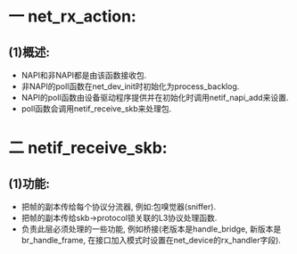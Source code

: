 # 一 net_rx_action:
## (1)概述:
- NAPI和非NAPI都是由该函数接收包.
- 非NAPI的poll函数在net_dev_init时初始化为process_backlog.
- NAPI的poll函数由设备驱动程序提供并在初始化时调用netif_napi_add来设置.
- poll函数会调用netif_receive_skb来处理包.

# 二 netif_receive_skb:
## (1)功能:
- 把帧的副本传给每个协议分流器, 例如:包嗅觉器(sniffer).
- 把帧的副本传给skb->protocol锁关联的L3协议处理函数.
- 负责此层必须处理的一些功能, 例如桥接(老版本是handle_bridge, 新版本是br_handle_frame, 在接口加入模式时设置在net_device的rx_handler字段).
